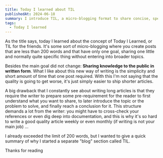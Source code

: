 ```yaml
---
title: Today I learned about TIL
publishedAt: 2024-06-18
summary: I introduce TIL, a micro-blogging format to share concise, specific knowledge in under 200 words for simplicity and quick content creation.
tags:
  - Today I learned
---
```


As the title says, today I learned about the concept of Today I Learned, or TIL for the friends. It's some sort of micro-blogging where you create posts that are less than 200 words and that have only one goal, sharing one little and normally quite specific thing without entering into broader topics.

Besides the main goal did not change: **Sharing knowledge to the public in written form**. What I like about this new way of writing is the simplicity and short amount of time that one post required. With this I'm not saying that the quality is going to get worse, it's just simply easier to ship shorter articles.

A big drawback that I constantly see about writing long articles is that they require the writer to prepare some pre-requirement for the reader to first understand what you want to share, to later introduce the topic or the problem to solve, and finally reach a conclusion for it. This structure demands a lot from the writer: you might have to cross-check your references or even dig deep into documentation, and this is why it's so hard to write a good quality article weekly or even monthly (if writing is not your main job) ...

I already exceeded the limit of 200 words, but I wanted to give a quick summary of why I started a separate "blog" section called TIL.

Thanks for reading

